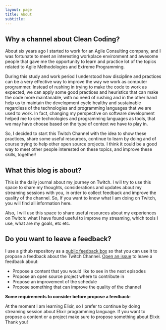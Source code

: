 ```yaml
---
layout: page
title: About
subtitle:
---
```


## Why a channel about Clean Coding?

About six years ago I started to work for an Agile Consulting company, and I was fortunate to meet an interesting workplace environment and awesome people that gave me the opportunity to learn and practice lot of the topics related to Agile Methodologies and Extreme Programming.

During this study and work period I understood how discipline and practices can be a very effective way to improve the way we work as computer programmer. Instead of rushing in trying to make the code to work as expected, we can apply some good practices and heuristics that can make the code more maintanable, with no need of rushing and in the other hand help us to maintain the development cycle healthy and sustainable regardless of the technologies and programming languages that we are used to work. In fact, changing my perspective on software development helped me to see technologies and programming languages as tools, that we may have choose based on the type of context we have to play in.

So, I decided to start this Twitch Channel with the idea to show these practices, share some useful resources, continue to learn by doing and of course trying to help other open source projects. I think it could be a good way to meet other people interested on these topics, and improve these skills, together!

## What this blog is about?

This is the daily journal about my journey on Twitch. I will try to use this space to share my thoughts, considerations and updates about my streaming sessions with you, in order to collect feedback and improve the quality of the channel. So, If you want to know what I am doing on Twitch, you will find all information here.

Also, I will use this space to share useful resources about my experiences on Twitch: what I have found useful to improve my streaming, which tools I use, what are my goals, etc etc.

## Do you want to leave a feedback?

I use a github repository as a [public feedback box](https://github.com/joebew42/twitch) so that you can use it to propose a feedback about the Twitch Channel. [Open an issue](https://github.com/joebew42/twitch/issues) to leave a feedback about:

- Propose a content that you would like to see in the next episodes
- Propose an open source project where to contribute in
- Propose an improvement of the schedule
- Propose something that can improve the quality of the channel

**Some requirements to consider before propose a feedback:**

At the moment I am learning Elixir, so I prefer to continue by doing streaming session about Elixir programming language. If you want to propose a content or a project make sure to propose something about Elixir. Thank you!
